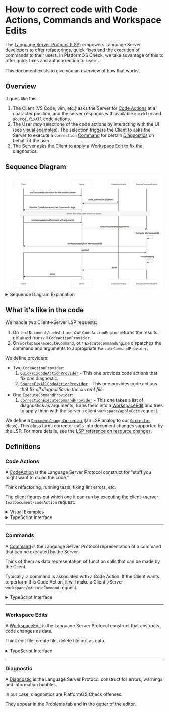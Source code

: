 # How to correct code with Code Actions, Commands and Workspace Edits

The [Language Server Protocol (LSP)][lsp] empowers Language Server developers to offer refactorings, quick fixes and the execution of commands to their users. In PlatformOS Check, we take advantage of this to offer quick fixes and autocorrection to users.

This document exists to give you an overview of how that works.

## Overview

It goes like this:

1. The Client (VS Code, vim, etc.) asks the Server for [Code Actions](#code-actions) at a character position, and the server responds with available `quickfix` and `source.fixAll` code actions.
2. The User _may_ select one of the code actions by interacting with the UI (see [visual examples](#code-actions)). The selection triggers the Client to asks the Server to execute a `correction` [Command](#Commands) for certain [Diagnostics](#diagnostic) on behalf of the user.
3. The Server asks the Client to apply a [Workspace Edit](#workspace-edits) to fix the diagnostics.

## Sequence Diagram

<img src="code-action-flow.png" width="700">

<details>
<summary>Sequence Diagram Explanation</summary>

1. The Client asks the Server for [code actions](#code-actions) for the current file and character range.
2. The Server responds with a list of code actions that can be applied for this location and character range. (`quickfix` and `source.fixAll`)
3. ...Wait for user input...
4. The User selects one of the code actions
5. The Client sends a `workspace/executeCommand` request to the Server for this code action.
6. The Server figures out the [workspace edit](#workspace-edits) for the command and arguments.
7. The Server sends a `workspace/applyEdit` request for the file modifications that would fix the diagnostics.
8. The Client responds with the status of the `applyEdit`.
9. The Server cleans up its internal representation of the diagnostics and updates the client with the latest diagnostics.
11. The Server responds to the `workspace/executeCommand` request.

</details>

## What it's like in the code

We handle two Client->Server LSP requests:

1. On `textDocument/codeAction`, our `CodeActionEngine` returns the results obtained from all `CodeActionProvider`.
2. On `workspace/executeCommand`, our `ExecuteCommandEngine` dispatches the command and arguments to appropriate `ExecuteCommandProvider`.

We define providers:

- Two `CodeActionProvider`:
  1. [`QuickFixCodeActionProvider`](/lib/platformos_check/language_server/code_action_providers/quickfix_code_action_provider.rb) - This one provides code actions that fix _one_ diagnostic.
  2. [`SourceFixAllCodeActionProvider`](/lib/platformos_check/language_server/code_action_providers/source_fix_all_code_action_provider.rb) - This one provides code actions that fix _all diagnostics in the current file_.
- One `ExecuteCommandProvider`:
  1. [`CorrectionExecuteCommandProvider`](/lib/platformos_check/language_server/execute_command_providers/correction_execute_command_provider.rb) - This one takes a list of diagnostics as arguments, turns them into a [WorkspaceEdit](#workspace-edit) and tries to apply them with the server->client `workspace/applyEdit` request.

We define a [`DocumentChangeCorrector`](/lib/platformos_check/language_server/document_change_corrector.rb) (an LSP analog to our [`Corrector`](/lib/platformos_check/corrector.rb) class). This class turns corrector calls into document changes supported by the LSP. For more details, see the [LSP reference on resource changes][lspresourcechange].

## Definitions

### Code Actions

A [CodeAction][lspcodeaction] is the Language Server Protocol construct for "stuff you might want to do on the code."

Think refactoring, running tests, fixing lint errors, etc.

The client figures out which one it can run by executing the client->server `textDocument/codeAction` request.

<details>
<summary>Visual Examples</summary>

In VS Code, code actions of different kinds have special meanings and are mapped to multiple places in the UI.

* `Quick Fix...` button on diagnostic hover

  <img src="code-action-quickfix.png" width=500>

* Diagnostic right click in the problems tab

  <img src="code-action-problem.png" width=500>

* Command palette `Quick Fix...` and `Fix All`

  <img src="code-action-command-palette.png" width=500>

* Keyboard shortcuts

  <img src="code-action-keyboard.png" width=700>
</details>

<details>
  <summary>TypeScript Interface</summary>

  ```ts
  interface CodeAction {
    title: string; // UI string, human readable for the action
    kind?: CodeActionKind; // OPTIONAL, for filtering
    diagnostics?: Diagnostic[]; // The diagnostics that the action SOLVES.
    isPreferred?: boolean; // Are used by auto fix and can be targetted by keybindings.
    // Shown as faded out in the code action menu when the user request a more specific type of code action
    disabled?: {
      reason: string;
    },

    // if both edit and command are present, edit is run first then command.
    // I think edit is used so the client performs the change, wheras the command
    // would be done by the server
    edit?: WorkspaceEdit; // what this action does ??!!
    command?: Command; // the command that it executes
    data?: any; // sent from the CodeAction to the codeAction/resolve.
  }

  interface Command {
    title: string; // Title of the command, like `save`
    command: string; // id
    arguments?: any[]
  }
  ```
</details>

---

### Commands

A [Command][lspcommand] is the Language Server Protocol representation of a command that can be executed by the Server.

Think of them as data representation of function calls that can be made by the Client.

Typically, a command is associated with a Code Action. If the Client wants to perform this Code Action, it will make a Client->Server `workspace/executeCommand` request.

<details>
  <summary>TypeScript Interface</summary>

  ```ts
  interface Command {
    title: string; // Title of the command, like `save`
    command: string; // id
    arguments?: any[]
  }
  ```
</details>

---

### Workspace Edits

A [WorkspaceEdit][lspworkspaceedit] is the Language Server Protocol construct that abstracts code changes as data.

Think edit file, create file, delete file but as data.

<details>
  <summary>TypeScript Interface</summary>

  ```ts
  interface WorkspaceEdit {
    changes?: { uri: TextEdit[] ];
    documentChanges: (TextDocumentEdit | CreateFile | RenameFile | DeleteFile|)[];
    changeAnnotations?: { [id: string]: ChangeAnnotation }
  }

  // see https://microsoft.github.io/language-server-protocol/specifications/specification-current/#resourceChanges
  interface CreateFile {
    kind: 'create';
    uri: DocumentUri;
    options?: CreateFileOptions;
    annotationId?: ChangeAnnotationIdentifier;
  }

  interface TextEdit {
    range: Range;
    newText: string; // can be empty to delete
  }

  interface TextDocumentEdit {
    textDocument: OptionalVersionedTextDocumentIdentifier;
    edits: (TextEdit | AnnotatedTextEdit)[]
  }

  interface OptionalVersionedTextDocumentIdentifier {
    uri: TextDocumentURI;
    // null is for when the file wasn't open from the client
    // integer is for when you know what it was.
    version: integer | null;
  }
  ```
</details>

---

### Diagnostic

A [Diagnostic][lspdiagnostic] is the Language Server Protocol construct for errors, warnings and information bubbles.

In our case, diagnostics are PlatformOS Check offenses.

They appear in the Problems tab and in the gutter of the editor.

[lsp]: https://microsoft.github.io/language-server-protocol/specification
[lspcodeaction]: https://microsoft.github.io/language-server-protocol/specification#textDocument_codeAction
[lspcommand]: https://microsoft.github.io/language-server-protocol/specification#command
[lspexecutecommand]: https://microsoft.github.io/language-server-protocol/specification#workspace_executeCommand
[lspworkspaceedit]: https://microsoft.github.io/language-server-protocol/specification#workspaceEdit
[lspdiagnostic]: https://microsoft.github.io/language-server-protocol/specifications/specification-3-17/#diagnostic
[lspresourcechange]: https://microsoft.github.io/language-server-protocol/specifications/specification-current/#resourceChanges
